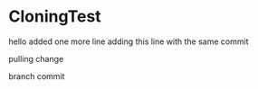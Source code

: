 # CloningTest
hello
added one more line
adding this line with the same commit

pulling change

branch commit
